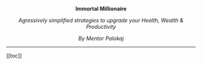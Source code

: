 <div style="text-align: center;">

**Immortal Millionaire**

*Agressively simplified strategies to upgrade your Health, Wealth & Productivity*

*By Mentor Palokaj*

<hr />

</div>

[[toc]]

